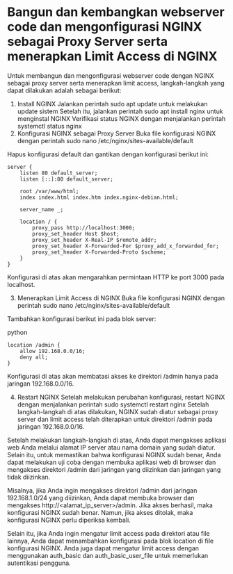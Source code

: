 # Bangun dan kembangkan webserver code dan mengonfigurasi NGINX sebagai Proxy Server serta menerapkan Limit Access di NGINX

Untuk membangun dan mengonfigurasi webserver code dengan NGINX sebagai proxy server serta menerapkan limit access, langkah-langkah yang dapat dilakukan adalah sebagai berikut:

1. Install NGINX
Jalankan perintah sudo apt update untuk melakukan update sistem
Setelah itu, jalankan perintah sudo apt install nginx untuk menginstal NGINX
Verifikasi status NGINX dengan menjalankan perintah systemctl status nginx
2. Konfigurasi NGINX sebagai Proxy Server
Buka file konfigurasi NGINX dengan perintah sudo nano /etc/nginx/sites-available/default

Hapus konfigurasi default dan gantikan dengan konfigurasi berikut ini:

```
server {
    listen 80 default_server;
    listen [::]:80 default_server;

    root /var/www/html;
    index index.html index.htm index.nginx-debian.html;

    server_name _;

    location / {
        proxy_pass http://localhost:3000;
        proxy_set_header Host $host;
        proxy_set_header X-Real-IP $remote_addr;
        proxy_set_header X-Forwarded-For $proxy_add_x_forwarded_for;
        proxy_set_header X-Forwarded-Proto $scheme;
    }
}
```
Konfigurasi di atas akan mengarahkan permintaan HTTP ke port 3000 pada localhost.

3. Menerapkan Limit Access di NGINX
Buka file konfigurasi NGINX dengan perintah sudo nano /etc/nginx/sites-available/default

Tambahkan konfigurasi berikut ini pada blok server:

python
```
location /admin {
    allow 192.168.0.0/16;
    deny all;
}
```
Konfigurasi di atas akan membatasi akses ke direktori /admin hanya pada jaringan 192.168.0.0/16.

4. Restart NGINX
Setelah melakukan perubahan konfigurasi, restart NGINX dengan menjalankan perintah sudo systemctl restart nginx
Setelah langkah-langkah di atas dilakukan, NGINX sudah diatur sebagai proxy server dan limit access telah diterapkan untuk direktori /admin pada jaringan 192.168.0.0/16.


Setelah melakukan langkah-langkah di atas, Anda dapat mengakses aplikasi web Anda melalui alamat IP server atau nama domain yang sudah diatur. Selain itu, untuk memastikan bahwa konfigurasi NGINX sudah benar, Anda dapat melakukan uji coba dengan membuka aplikasi web di browser dan mengakses direktori /admin dari jaringan yang diizinkan dan jaringan yang tidak diizinkan.

Misalnya, jika Anda ingin mengakses direktori /admin dari jaringan 192.168.1.0/24 yang diizinkan, Anda dapat membuka browser dan mengakses http://<alamat_ip_server>/admin. Jika akses berhasil, maka konfigurasi NGINX sudah benar. Namun, jika akses ditolak, maka konfigurasi NGINX perlu diperiksa kembali.

Selain itu, jika Anda ingin mengatur limit access pada direktori atau file lainnya, Anda dapat menambahkan konfigurasi pada blok location di file konfigurasi NGINX. Anda juga dapat mengatur limit access dengan menggunakan auth_basic dan auth_basic_user_file untuk memerlukan autentikasi pengguna.
